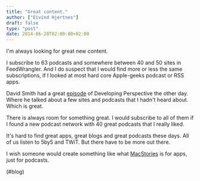 ```yaml
---
title: "Great content."
author: ["Eivind Hjertnes"]
draft: false
type: "post"
date: 2014-06-28T02:00:00+02:00
---
```


I'm always looking for great new content.

I subscribe to 63 podcasts and somewhere between 40 and 50 sites in
FeedWrangler. And I do suspect that I would find more or less the same
subscriptions, if I looked at most hard core Apple-geeks podcast or RSS
apps.

David Smith had a great
[episode](http://developingperspective.com/2014/06/26/0/) of
Developing Perspective the other day. Where he talked about a few sites
and podcasts that I hadn't heard about. Which is great.

There is always room for something great. I would subscribe to all of
them if I found a new podcast network with 40 great podcasts that I
really liked.

It's hard to find great apps, great blogs and great podcasts these days.
All of us listen to 5by5 and TWiT. But there have to be more out there.

I wish someone would create something like what
[MacStories](http://macstories.net) is for apps, just for podcasts.

(#blog)
